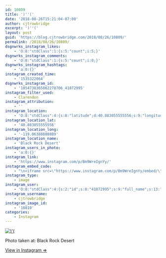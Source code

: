 ```yaml
---
id: 10809
title: ')''('
date: '2018-08-26T15:21:04-07:00'
author: cjtrowbridge
excerpt: ')''('
layout: post
guid: 'https://blog.cjtrowbridge.com/2018/08/26/10809/'
permalink: /2018/08/26/10809/
dsgnwrks_instagram_likes:
    - 'O:8:"stdClass":1:{s:5:"count";i:5;}'
dsgnwrks_instagram_comments:
    - 'O:8:"stdClass":1:{s:5:"count";i:0;}'
dsgnwrks_instagram_hashtags:
    - 'a:0:{}'
instagram_created_time:
    - '1535322064'
dsgnwrks_instagram_id:
    - '1854738365862278706_41872995'
instagram_filter_used:
    - Clarendon
instagram_attribution:
    - ''
instagram_location:
    - 'O:8:"stdClass":4:{s:8:"latitude";d:40.883055555556;s:9:"longitude";d:-119.06388888889;s:4:"name";s:17:"Black Rock Desert";s:2:"id";i:253450719;}'
instagram_location_lat:
    - '40.883055555556'
instagram_location_long:
    - '-119.06388888889'
instagram_location_name:
    - 'Black Rock Desert'
instagram_users_in_photo:
    - 'a:0:{}'
instagram_link:
    - 'https://www.instagram.com/p/Bm9WreIgnYy/'
instagram_embed_code:
    - "\n<iframe src=\"https://www.instagram.com/p/Bm9WreIgnYy/embed/\" width=\"612\" height=\"710\" frameborder=\"0\" scrolling=\"no\" allowtransparency=\"true\" class=\"insta-image-embed\"></iframe>\n"
instagram_type:
    - image
instagram_user:
    - 'O:8:"stdClass":4:{s:2:"id";s:8:"41872995";s:9:"full_name";s:13:"CJ Trowbridge";s:15:"profile_picture";s:141:"https://scontent.cdninstagram.com/vp/2a0bf6ee9c80fb714d5a904ec5a3e35b/5C2F601C/t51.2885-19/s150x150/13724650_1188772791164794_142557231_a.jpg";s:8:"username";s:12:"cjtrowbridge";}'
instagram_username:
    - cjtrowbridge
instagram_image_id:
    - '10810'
categories:
    - Instagram
---
```


[![)'(](https://blog.cjtrowbridge.com/wp-content/uploads/2018/08/1535322064-1-1.jpg)](https://www.instagram.com/p/Bm9WreIgnYy/)

Photo taken at: Black Rock Desert

[View in Instagram ⇒](https://www.instagram.com/p/Bm9WreIgnYy/)